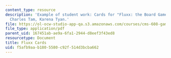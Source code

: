 ```yaml
---
content_type: resource
description: 'Example of student work: Cards for "Fluxx: the Board Game." Sharat Bhat,
  Charles Tam, Karena Tyan.'
file: https://ol-ocw-studio-app-qa.s3.amazonaws.com/courses/cms-608-game-design-spring-2008/f5afb9aab1805580c92f514d3bcba662_btt_cards.pdf
file_type: application/pdf
parent_uid: 167451ab-ae9a-6fa1-2944-d8eef3f43ed8
resourcetype: Document
title: Fluxx Cards
uid: f5afb9aa-b180-5580-c92f-514d3bcba662
---
```

